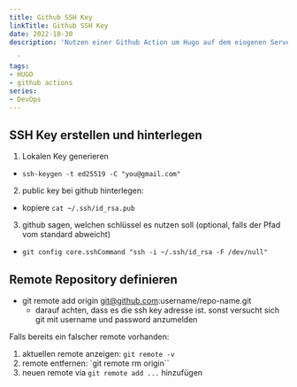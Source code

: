```yaml
---
title: Github SSH Key
linkTitle: Github SSH Key
date: 2022-10-30
description: 'Nutzen einer Github Action um Hugo auf dem eiogenen Server zu Veröffentlichen

  '
tags:
- HUGO
- github actions
series:
- DevOps
---
```


## SSH Key erstellen und hinterlegen

1. Lokalen Key generieren
- `ssh-keygen -t ed25519 -C "you@gmail.com"`
2. public key bei github hinterlegen: 
- kopiere `cat ~/.ssh/id_rsa.pub`
3. github sagen, welchen schlüssel es nutzen soll (optional, falls der Pfad vom standard abweicht)
- `git config core.sshCommand "ssh -i ~/.ssh/id_rsa -F /dev/null"`

## Remote Repository definieren

- git remote add origin git@github.com:username/repo-name.git
  - darauf achten, dass es die ssh key adresse ist. sonst versucht sich git mit username und password anzumelden

Falls bereits ein falscher remote vorhanden:
1. aktuellen remote anzeigen: `git remote -v` 
2. remote entfernen: `git remote rm origin``
3. neuen remote via `git remote add ...` hinzufügen

